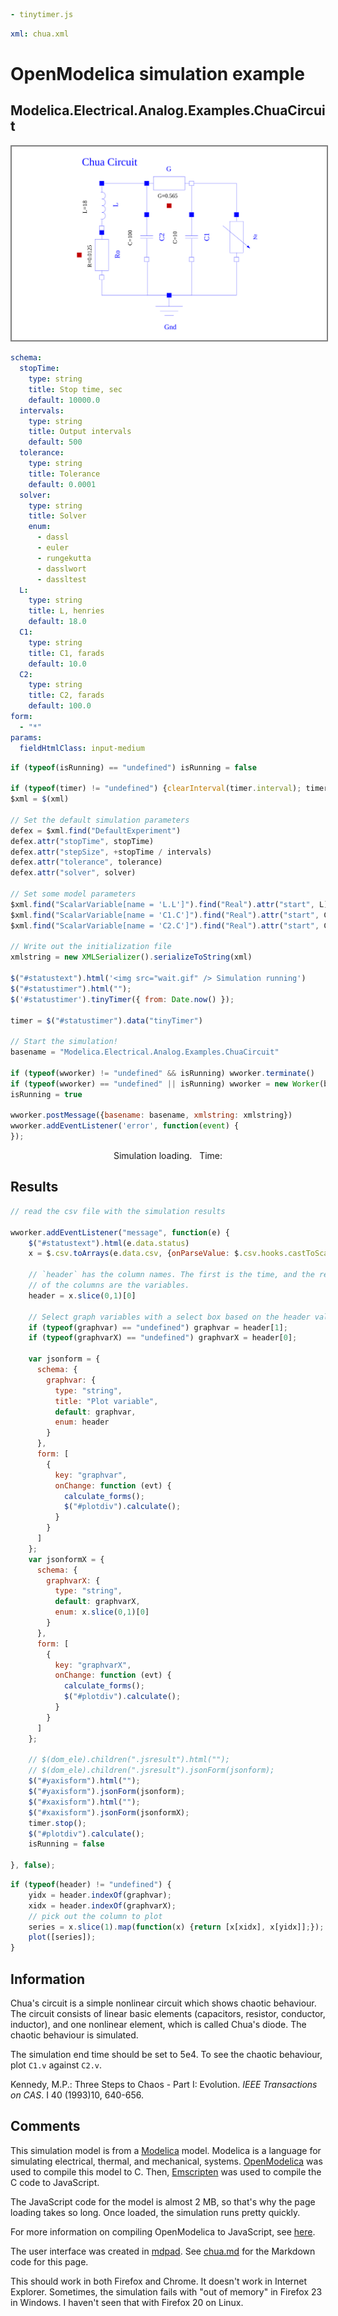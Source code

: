 ```yaml script=scriptloader
- tinytimer.js
```

```yaml script=dataloader
xml: chua.xml 
```


# OpenModelica simulation example
## Modelica.Electrical.Analog.Examples.ChuaCircuit

<img src=chua.svg class="pull-right" style="width:540px; background-color:#ffffff; border:2px solid gray" />


```yaml jquery=jsonForm class="form-horizontal" name=frm 
schema: 
  stopTime:
    type: string
    title: Stop time, sec
    default: 10000.0
  intervals:
    type: string
    title: Output intervals
    default: 500
  tolerance:
    type: string
    title: Tolerance
    default: 0.0001
  solver: 
    type: string
    title: Solver
    enum: 
      - dassl
      - euler
      - rungekutta
      - dasslwort
      - dassltest
  L: 
    type: string
    title: L, henries
    default: 18.0
  C1: 
    type: string
    title: C1, farads
    default: 10.0
  C2: 
    type: string
    title: C2, farads
    default: 100.0
form: 
  - "*"
params:
  fieldHtmlClass: input-medium
```

```js
if (typeof(isRunning) == "undefined") isRunning = false

if (typeof(timer) != "undefined") {clearInterval(timer.interval); timer = null};
$xml = $(xml)

// Set the default simulation parameters
defex = $xml.find("DefaultExperiment")
defex.attr("stopTime", stopTime)
defex.attr("stepSize", +stopTime / intervals)
defex.attr("tolerance", tolerance)
defex.attr("solver", solver)

// Set some model parameters
$xml.find("ScalarVariable[name = 'L.L']").find("Real").attr("start", L)
$xml.find("ScalarVariable[name = 'C1.C']").find("Real").attr("start", C1)
$xml.find("ScalarVariable[name = 'C2.C']").find("Real").attr("start", C2)

// Write out the initialization file
xmlstring = new XMLSerializer().serializeToString(xml)

$("#statustext").html('<img src="wait.gif" /> Simulation running')
$("#statustimer").html("");
$('#statustimer').tinyTimer({ from: Date.now() });

timer = $("#statustimer").data("tinyTimer")

// Start the simulation!
basename = "Modelica.Electrical.Analog.Examples.ChuaCircuit"

if (typeof(wworker) != "undefined" && isRunning) wworker.terminate() 
if (typeof(wworker) == "undefined" || isRunning) wworker = new Worker(basename + ".js")
isRunning = true

wworker.postMessage({basename: basename, xmlstring: xmlstring})
wworker.addEventListener('error', function(event) {
});


```

<div id="status" style="text-align:center"><span id="statustext">
Simulation loading</span>. &nbsp Time: <span id="statustimer"> </span></div>

## Results

<div id="yaxisform"> </div>

```js
// read the csv file with the simulation results

wworker.addEventListener("message", function(e) {
    $("#statustext").html(e.data.status)
    x = $.csv.toArrays(e.data.csv, {onParseValue: $.csv.hooks.castToScalar})
    
    // `header` has the column names. The first is the time, and the rest
    // of the columns are the variables.
    header = x.slice(0,1)[0]
    
    // Select graph variables with a select box based on the header values
    if (typeof(graphvar) == "undefined") graphvar = header[1];
    if (typeof(graphvarX) == "undefined") graphvarX = header[0];
    
    var jsonform = {
      schema: {
        graphvar: {
          type: "string",
          title: "Plot variable",
          default: graphvar,
          enum: header
        }
      },
      form: [
        {
          key: "graphvar",
          onChange: function (evt) {
            calculate_forms();
            $("#plotdiv").calculate();
          }
        }
      ]
    };
    var jsonformX = {
      schema: {
        graphvarX: {
          type: "string",
          default: graphvarX,
          enum: x.slice(0,1)[0]
        }
      },
      form: [
        {
          key: "graphvarX",
          onChange: function (evt) {
            calculate_forms();
            $("#plotdiv").calculate();
          }
        }
      ]
    };
    
    // $(dom_ele).children(".jsresult").html("");
    // $(dom_ele).children(".jsresult").jsonForm(jsonform);
    $("#yaxisform").html("");
    $("#yaxisform").jsonForm(jsonform);
    $("#xaxisform").html("");
    $("#xaxisform").jsonForm(jsonformX);
    timer.stop();
    $("#plotdiv").calculate();
    isRunning = false
    
}, false);

```

```js id=plotdiv
if (typeof(header) != "undefined") {
    yidx = header.indexOf(graphvar);
    xidx = header.indexOf(graphvarX);
    // pick out the column to plot
    series = x.slice(1).map(function(x) {return [x[xidx], x[yidx]];});
    plot([series]);
}
```

<div id="xaxisform" style="left:200px; width:300px; position:relative"> </div>

## Information

Chua's circuit is a simple nonlinear circuit which shows
chaotic behaviour. The circuit consists of linear basic elements
(capacitors, resistor, conductor, inductor), and one nonlinear
element, which is called Chua's diode. The chaotic behaviour is
simulated.

The simulation end time should be set to 5e4. To see the chaotic
behaviour, plot `C1.v` against `C2.v`.

Kennedy, M.P.: Three Steps to Chaos - Part I: Evolution. *IEEE
Transactions on CAS*. I 40 (1993)10, 640-656.

## Comments

This simulation model is from a [Modelica](http://modelica.org) model.
Modelica is a language for simulating electrical, thermal, and
mechanical, systems. [OpenModelica](http://openmodelica.org) was used
to compile this model to C. Then, [Emscripten](http://emscripten.org/)
was used to compile the C code to JavaScript.

The JavaScript code for the model is almost 2 MB, so that's why the
page loading takes so long. Once loaded, the simulation runs pretty
quickly.

For more information on compiling OpenModelica to JavaScript, see
[here](https://github.com/tshort/openmodelica-javascript).

The user interface was created in
[mdpad](http://tshort.github.io/mdpad/). See
[chua.md](http://tshort.github.io/mdpad/chua.md) for the Markdown code
for this page.

This should work in both Firefox and Chrome. It doesn't work in
Internet Explorer. Sometimes, the simulation fails with "out of
memory" in Firefox 23 in Windows. I haven't seen that with Firefox 20
on Linux.
